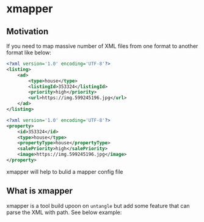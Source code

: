 # xmapper

## Motivation
If you need to map massive number of XML files from one format to another format like below:
```xml
<?xml version='1.0' encoding='UTF-8'?>
<listing>
    <ad>
        <type>house</type>
        <listingId>353324</listingId>
        <priority>high</priority>
        <url>https://img.599245196.jpg</url>
    </ad>
</listing>
```

```xml
<?xml version='1.0' encoding='UTF-8'?>
<property>
    <id>353324</id>
    <type>house</type>
    <propertyType>house</propertyType>
    <salePriority>high</salePriority>
    <image>https://img.599245196.jpg</image>
</property>
```
xmapper will help to bulid a mapper config file

## What is xmapper
xmapper is a tool build upoon on `untangle` but add some feature that can parse the XML with path. See below example:
```xml


```